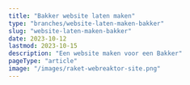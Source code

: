 ```yaml
---
title: "Bakker website laten maken"
type: "branches/website-laten-maken-bakker"
slug: "website-laten-maken-bakker"
date: 2023-10-12
lastmod: 2023-10-15
description: "Een website maken voor een Bakker"
pageType: "article"
image: "/images/raket-webreaktor-site.png"
---
```



